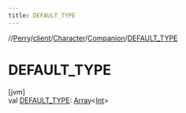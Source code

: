 ```yaml
---
title: DEFAULT_TYPE
---
```

//[Perry](../../../../index.html)/[client](../../index.html)/[Character](../index.html)/[Companion](index.html)/[DEFAULT_TYPE](-d-e-f-a-u-l-t_-t-y-p-e.html)



# DEFAULT_TYPE



[jvm]\
val [DEFAULT_TYPE](-d-e-f-a-u-l-t_-t-y-p-e.html): [Array](https://kotlinlang.org/api/latest/jvm/stdlib/kotlin/-array/index.html)<[Int](https://kotlinlang.org/api/latest/jvm/stdlib/kotlin/-int/index.html)>





